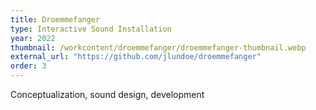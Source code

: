 ```yaml
---
title: Droemmefanger
type: Interactive Sound Installation
year: 2022
thumbnail: /workcontent/droemmefanger/droemmefanger-thumbnail.webp
external_url: "https://github.com/jlundoe/droemmefanger"
order: 3
---
```

Conceptualization, sound design, development